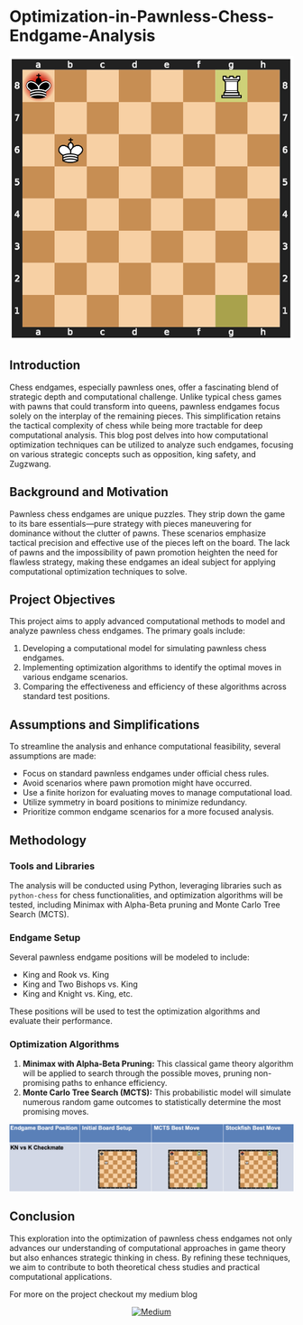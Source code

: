 # Optimization-in-Pawnless-Chess-Endgame-Analysis

![alt text](<assets/images/readme.png>)

## Introduction

Chess endgames, especially pawnless ones, offer a fascinating blend of strategic depth and computational challenge. Unlike typical chess games with pawns that could transform into queens, pawnless endgames focus solely on the interplay of the remaining pieces. This simplification retains the tactical complexity of chess while being more tractable for deep computational analysis. This blog post delves into how computational optimization techniques can be utilized to analyze such endgames, focusing on various strategic concepts such as opposition, king safety, and Zugzwang.

## Background and Motivation

Pawnless chess endgames are unique puzzles. They strip down the game to its bare essentials—pure strategy with pieces maneuvering for dominance without the clutter of pawns. These scenarios emphasize tactical precision and effective use of the pieces left on the board. The lack of pawns and the impossibility of pawn promotion heighten the need for flawless strategy, making these endgames an ideal subject for applying computational optimization techniques to solve.

## Project Objectives

This project aims to apply advanced computational methods to model and analyze pawnless chess endgames. The primary goals include:
1. Developing a computational model for simulating pawnless chess endgames.
2. Implementing optimization algorithms to identify the optimal moves in various endgame scenarios.
3. Comparing the effectiveness and efficiency of these algorithms across standard test positions.

## Assumptions and Simplifications

To streamline the analysis and enhance computational feasibility, several assumptions are made:
- Focus on standard pawnless endgames under official chess rules.
- Avoid scenarios where pawn promotion might have occurred.
- Use a finite horizon for evaluating moves to manage computational load.
- Utilize symmetry in board positions to minimize redundancy.
- Prioritize common endgame scenarios for a more focused analysis.

## Methodology

### Tools and Libraries

The analysis will be conducted using Python, leveraging libraries such as `python-chess` for chess functionalities, and optimization algorithms will be tested, including Minimax with Alpha-Beta pruning and Monte Carlo Tree Search (MCTS).

### Endgame Setup

Several pawnless endgame positions will be modeled to include:
- King and Rook vs. King
- King and Two Bishops vs. King
- King and Knight vs. King, etc.

These positions will be used to test the optimization algorithms and evaluate their performance.

### Optimization Algorithms

1. **Minimax with Alpha-Beta Pruning:** This classical game theory algorithm will be applied to search through the possible moves, pruning non-promising paths to enhance efficiency.
2. **Monte Carlo Tree Search (MCTS):** This probabilistic model will simulate numerous random game outcomes to statistically determine the most promising moves.

![alt text](<assets/images/readme1.png>)


## Conclusion

This exploration into the optimization of pawnless chess endgames not only advances our understanding of computational approaches in game theory but also enhances strategic thinking in chess. By refining these techniques, we aim to contribute to both theoretical chess studies and practical computational applications.

For more on the project checkout my medium blog

<div align="center">

<a href="https://medium.com/genai-io/strategic-optimization-techniques-in-pawnless-chess-endgames-afe5063f49aa">![Medium](https://img.shields.io/badge/Medium-000000?style=for-the-badge&logo=medium&logoColor=white)</a> 

</div>
